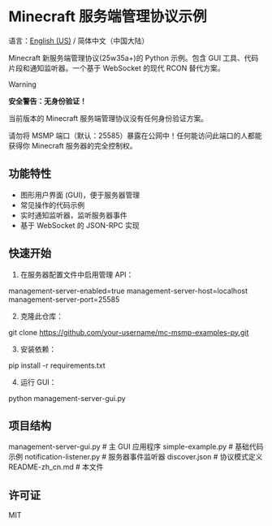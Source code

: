 # Minecraft 服务端管理协议示例

语言：[English (US)](./README.md) / 简体中文（中国大陆）

Minecraft 新服务端管理协议(25w35a+)的 Python 示例。包含 GUI 工具、代码片段和通知监听器。一个基于 WebSocket 的现代 RCON 替代方案。

> [!WARNING]
> **安全警告：无身份验证！**
> 
> 当前版本的 Minecraft 服务端管理协议没有任何身份验证方案。
> 
> 请勿将 MSMP 端口（默认：25585）暴露在公网中！任何能访问此端口的人都能获得你 Minecraft 服务器的完全控制权。

## 功能特性

- 图形用户界面 (GUI)，便于服务器管理
- 常见操作的代码示例
- 实时通知监听器，监听服务器事件
- 基于 WebSocket 的 JSON-RPC 实现

## 快速开始

1. 在服务器配置文件中启用管理 API：

management-server-enabled=true
management-server-host=localhost
management-server-port=25585

2. 克隆此仓库：

git clone https://github.com/your-username/mc-msmp-examples-py.git

3. 安装依赖：

pip install -r requirements.txt

4. 运行 GUI：

python management-server-gui.py

## 项目结构

management-server-gui.py    # 主 GUI 应用程序
simple-example.py           # 基础代码示例
notification-listener.py    # 服务器事件监听器
discover.json               # 协议模式定义
README-zh_cn.md            # 本文件

## 许可证

MIT
